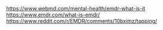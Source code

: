 https://www.webmd.com/mental-health/emdr-what-is-it
https://www.emdr.com/what-is-emdr/
https://www.reddit.com/r/EMDR/comments/10bximz/tapping/
